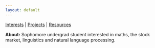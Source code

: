 ```yaml
---
layout: default
---
```


[Interests](tosikko.github.io/about) \| [Projects](tosikko.github.io/project) \| [Resources](tosikko.github.io/resources)

**About:** Sophomore undergrad student interested in maths, the stock market, linguistics and natural language processing.
